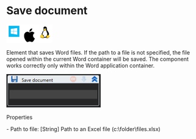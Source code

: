 # Save document

![](<../../../.gitbook/assets/image (24).png>)

Element that saves Word files. If the path to a file is not specified, the file opened within the current Word container will be saved. The component works correctly only within the Word application container.

![](<../../../.gitbook/assets/1 (76).png>)

Properties

&#x20;\- Path to file: \[String] Path to an Excel file (c:\folder\files.xlsx)
